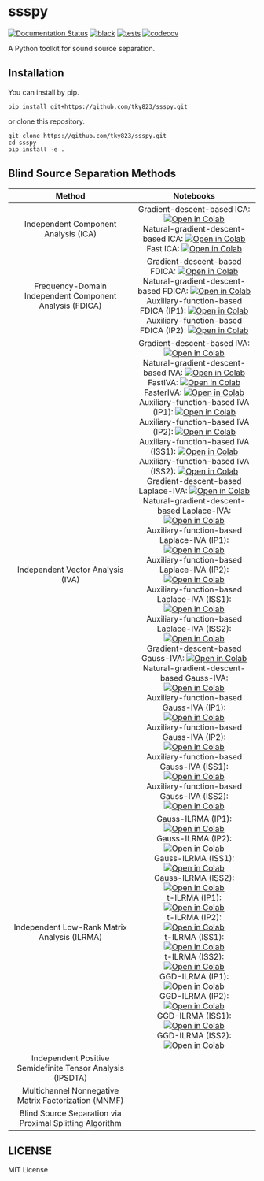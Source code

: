 # ssspy
[![Documentation Status](https://readthedocs.org/projects/sound-source-separation-python/badge/?version=latest)](https://sound-source-separation-python.readthedocs.io/en/latest/?badge=latest)
[![black](https://github.com/tky823/ssspy/actions/workflows/lint.yaml/badge.svg)](https://github.com/tky823/ssspy/actions/workflows/lint.yaml)
[![tests](https://github.com/tky823/ssspy/actions/workflows/test_package.yaml/badge.svg)](https://github.com/tky823/ssspy/actions/workflows/test_package.yaml)
[![codecov](https://codecov.io/gh/tky823/ssspy/branch/main/graph/badge.svg?token=IZ89MTV64G)](https://codecov.io/gh/tky823/ssspy)

A Python toolkit for sound source separation.

## Installation
You can install by pip.
```shell
pip install git+https://github.com/tky823/ssspy.git
```
or clone this repository.
```shell
git clone https://github.com/tky823/ssspy.git
cd ssspy
pip install -e .
```

## Blind Source Separation Methods
| Method | Notebooks |
|:-:|:-:|
| Independent Component Analysis (ICA) | Gradient-descent-based ICA: [![Open in Colab](https://colab.research.google.com/assets/colab-badge.svg)](https://colab.research.google.com/github/tky823/ssspy/blob/main/notebooks/bss/GradICA.ipynb) <br> Natural-gradient-descent-based ICA: [![Open in Colab](https://colab.research.google.com/assets/colab-badge.svg)](https://colab.research.google.com/github/tky823/ssspy/blob/main/notebooks/bss/NaturalGradICA.ipynb) <br> Fast ICA: [![Open in Colab](https://colab.research.google.com/assets/colab-badge.svg)](https://colab.research.google.com/github/tky823/ssspy/blob/main/notebooks/bss/FastICA.ipynb) |
| Frequency-Domain Independent Component Analysis (FDICA) | Gradient-descent-based FDICA: [![Open in Colab](https://colab.research.google.com/assets/colab-badge.svg)](https://colab.research.google.com/github/tky823/ssspy/blob/main/notebooks/bss/GradFDICA.ipynb) <br> Natural-gradient-descent-based FDICA: [![Open in Colab](https://colab.research.google.com/assets/colab-badge.svg)](https://colab.research.google.com/github/tky823/ssspy/blob/main/notebooks/bss/NaturalGradFDICA.ipynb) <br> Auxiliary-function-based FDICA (IP1): [![Open in Colab](https://colab.research.google.com/assets/colab-badge.svg)](https://colab.research.google.com/github/tky823/ssspy/blob/main/notebooks/bss/AuxFDICA-IP1.ipynb) <br> Auxiliary-function-based FDICA (IP2): [![Open in Colab](https://colab.research.google.com/assets/colab-badge.svg)](https://colab.research.google.com/github/tky823/ssspy/blob/main/notebooks/bss/AuxFDICA-IP2.ipynb) |
| Independent Vector Analysis (IVA) | Gradient-descent-based IVA: [![Open in Colab](https://colab.research.google.com/assets/colab-badge.svg)](https://colab.research.google.com/github/tky823/ssspy/blob/main/notebooks/bss/GradIVA.ipynb) <br> Natural-gradient-descent-based IVA: [![Open in Colab](https://colab.research.google.com/assets/colab-badge.svg)](https://colab.research.google.com/github/tky823/ssspy/blob/main/notebooks/bss/NaturalGradIVA.ipynb) <br> FastIVA: [![Open in Colab](https://colab.research.google.com/assets/colab-badge.svg)](https://colab.research.google.com/github/tky823/ssspy/blob/main/notebooks/bss/FastIVA.ipynb) <br> FasterIVA: [![Open in Colab](https://colab.research.google.com/assets/colab-badge.svg)](https://colab.research.google.com/github/tky823/ssspy/blob/main/notebooks/bss/FasterIVA.ipynb) <br> Auxiliary-function-based IVA (IP1): [![Open in Colab](https://colab.research.google.com/assets/colab-badge.svg)](https://colab.research.google.com/github/tky823/ssspy/blob/main/notebooks/bss/AuxIVA-IP1.ipynb) <br> Auxiliary-function-based IVA (IP2): [![Open in Colab](https://colab.research.google.com/assets/colab-badge.svg)](https://colab.research.google.com/github/tky823/ssspy/blob/main/notebooks/bss/AuxIVA-IP2.ipynb) <br> Auxiliary-function-based IVA (ISS1): [![Open in Colab](https://colab.research.google.com/assets/colab-badge.svg)](https://colab.research.google.com/github/tky823/ssspy/blob/main/notebooks/bss/AuxIVA-ISS1.ipynb) <br> Auxiliary-function-based IVA (ISS2): [![Open in Colab](https://colab.research.google.com/assets/colab-badge.svg)](https://colab.research.google.com/github/tky823/ssspy/blob/main/notebooks/bss/AuxIVA-ISS2.ipynb) <br> Gradient-descent-based Laplace-IVA: [![Open in Colab](https://colab.research.google.com/assets/colab-badge.svg)](https://colab.research.google.com/github/tky823/ssspy/blob/main/notebooks/bss/GradLaplaceIVA.ipynb) <br> Natural-gradient-descent-based Laplace-IVA: [![Open in Colab](https://colab.research.google.com/assets/colab-badge.svg)](https://colab.research.google.com/github/tky823/ssspy/blob/main/notebooks/bss/NaturalGradLaplaceIVA.ipynb) <br> Auxiliary-function-based Laplace-IVA (IP1): [![Open in Colab](https://colab.research.google.com/assets/colab-badge.svg)](https://colab.research.google.com/github/tky823/ssspy/blob/main/notebooks/bss/AuxLaplaceIVA-IP1.ipynb) <br> Auxiliary-function-based Laplace-IVA (IP2): [![Open in Colab](https://colab.research.google.com/assets/colab-badge.svg)](https://colab.research.google.com/github/tky823/ssspy/blob/main/notebooks/bss/AuxLaplaceIVA-IP2.ipynb) <br> Auxiliary-function-based Laplace-IVA (ISS1): [![Open in Colab](https://colab.research.google.com/assets/colab-badge.svg)](https://colab.research.google.com/github/tky823/ssspy/blob/main/notebooks/bss/AuxLaplaceIVA-ISS1.ipynb) <br> Auxiliary-function-based Laplace-IVA (ISS2): [![Open in Colab](https://colab.research.google.com/assets/colab-badge.svg)](https://colab.research.google.com/github/tky823/ssspy/blob/main/notebooks/bss/AuxLaplaceIVA-ISS2.ipynb) <br> Gradient-descent-based Gauss-IVA: [![Open in Colab](https://colab.research.google.com/assets/colab-badge.svg)](https://colab.research.google.com/github/tky823/ssspy/blob/main/notebooks/bss/GradGaussIVA.ipynb) <br> Natural-gradient-descent-based Gauss-IVA: [![Open in Colab](https://colab.research.google.com/assets/colab-badge.svg)](https://colab.research.google.com/github/tky823/ssspy/blob/main/notebooks/bss/NaturalGradGaussIVA.ipynb) <br> Auxiliary-function-based Gauss-IVA (IP1): [![Open in Colab](https://colab.research.google.com/assets/colab-badge.svg)](https://colab.research.google.com/github/tky823/ssspy/blob/main/notebooks/bss/AuxGaussIVA-IP1.ipynb) <br> Auxiliary-function-based Gauss-IVA (IP2): [![Open in Colab](https://colab.research.google.com/assets/colab-badge.svg)](https://colab.research.google.com/github/tky823/ssspy/blob/main/notebooks/bss/AuxGaussIVA-IP2.ipynb) <br> Auxiliary-function-based Gauss-IVA (ISS1): [![Open in Colab](https://colab.research.google.com/assets/colab-badge.svg)](https://colab.research.google.com/github/tky823/ssspy/blob/main/notebooks/bss/AuxGaussIVA-ISS1.ipynb) <br> Auxiliary-function-based Gauss-IVA (ISS2): [![Open in Colab](https://colab.research.google.com/assets/colab-badge.svg)](https://colab.research.google.com/github/tky823/ssspy/blob/main/notebooks/bss/AuxGaussIVA-ISS2.ipynb) |
| Independent Low-Rank Matrix Analysis (ILRMA) | Gauss-ILRMA (IP1): [![Open in Colab](https://colab.research.google.com/assets/colab-badge.svg)](https://colab.research.google.com/github/tky823/ssspy/blob/main/notebooks/bss/GaussILRMA-IP1.ipynb) <br> Gauss-ILRMA (IP2): [![Open in Colab](https://colab.research.google.com/assets/colab-badge.svg)](https://colab.research.google.com/github/tky823/ssspy/blob/main/notebooks/bss/GaussILRMA-IP2.ipynb) <br> Gauss-ILRMA (ISS1): [![Open in Colab](https://colab.research.google.com/assets/colab-badge.svg)](https://colab.research.google.com/github/tky823/ssspy/blob/main/notebooks/bss/GaussILRMA-ISS1.ipynb) <br> Gauss-ILRMA (ISS2): [![Open in Colab](https://colab.research.google.com/assets/colab-badge.svg)](https://colab.research.google.com/github/tky823/ssspy/blob/main/notebooks/bss/GaussILRMA-ISS2.ipynb) <br> t-ILRMA (IP1): [![Open in Colab](https://colab.research.google.com/assets/colab-badge.svg)](https://colab.research.google.com/github/tky823/ssspy/blob/main/notebooks/bss/TILRMA-IP1.ipynb) <br> t-ILRMA (IP2): [![Open in Colab](https://colab.research.google.com/assets/colab-badge.svg)](https://colab.research.google.com/github/tky823/ssspy/blob/main/notebooks/bss/TILRMA-IP2.ipynb) <br> t-ILRMA (ISS1): [![Open in Colab](https://colab.research.google.com/assets/colab-badge.svg)](https://colab.research.google.com/github/tky823/ssspy/blob/main/notebooks/bss/TILRMA-ISS1.ipynb) <br> t-ILRMA (ISS2): [![Open in Colab](https://colab.research.google.com/assets/colab-badge.svg)](https://colab.research.google.com/github/tky823/ssspy/blob/main/notebooks/bss/TILRMA-ISS2.ipynb) <br> GGD-ILRMA (IP1): [![Open in Colab](https://colab.research.google.com/assets/colab-badge.svg)](https://colab.research.google.com/github/tky823/ssspy/blob/main/notebooks/bss/GGDILRMA-IP1.ipynb) <br> GGD-ILRMA (IP2): [![Open in Colab](https://colab.research.google.com/assets/colab-badge.svg)](https://colab.research.google.com/github/tky823/ssspy/blob/main/notebooks/bss/GGDILRMA-IP2.ipynb) <br> GGD-ILRMA (ISS1): [![Open in Colab](https://colab.research.google.com/assets/colab-badge.svg)](https://colab.research.google.com/github/tky823/ssspy/blob/main/notebooks/bss/GGDILRMA-ISS1.ipynb) <br> GGD-ILRMA (ISS2): [![Open in Colab](https://colab.research.google.com/assets/colab-badge.svg)](https://colab.research.google.com/github/tky823/ssspy/blob/main/notebooks/bss/GGDILRMA-ISS2.ipynb) |
| Independent Positive Semidefinite Tensor Analysis (IPSDTA) | |
| Multichannel Nonnegative Matrix Factorization (MNMF) | |
| Blind Source Separation via Proximal Splitting Algorithm | |

## LICENSE
MIT License